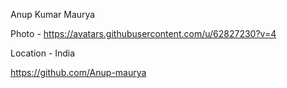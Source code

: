 Anup Kumar Maurya

Photo - https://avatars.githubusercontent.com/u/62827230?v=4

Location - India

https://github.com/Anup-maurya
